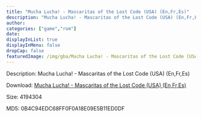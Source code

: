 ```yaml
---
title: "Mucha Lucha! - Mascaritas of the Lost Code (USA) (En,Fr,Es)"
description: "Mucha Lucha! - Mascaritas of the Lost Code (USA) (En,Fr,Es)"
author: 
categories: ["game","rom"]
date: 
displayInList: true
displayInMenu: false
dropCap: false
featuredImage: /img/gba/Mucha Lucha! - Mascaritas of the Lost Code [USA].jpg
---
```


Description: Mucha Lucha! - Mascaritas of the Lost Code (USA) (En,Fr,Es)

Download: <a style="text-decoration:underline;" href="https://mega.nz/#!naJyiaiI!IuQA1WJTzYvzatHRGccHxfJjpQCvky4lE9T-cl9rJH8" target = "_blank" rel = "nofollow" > Mucha Lucha! - Mascaritas of the Lost Code (USA) (En,Fr,Es)</a>

Size: 4194304

MD5: 0B4C94EDC68FF0F0A18E09E5B11ED0DF

